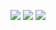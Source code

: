 [![](https://raw.githubusercontent.com/Utaro-M/my-profile/master/profile-summary-card-output/monokai/0-profile-details.svg)](https://github.com/vn7n24fzkq/github-profile-summary-cards)
[![](https://raw.githubusercontent.com/Utaro-M/my-profile/master/profile-summary-card-output/monokai/1-repos-per-language.svg)](https://github.com/vn7n24fzkq/github-profile-summary-cards) 
[![](https://raw.githubusercontent.com/Utaro-M/my-profile/master/profile-summary-card-output/monokai/3-stats.svg)](https://github.com/vn7n24fzkq/github-profile-summary-cards) 

